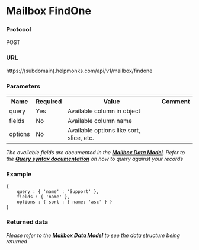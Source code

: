 # Mailbox FindOne

### Protocol
POST

### URL
https://(subdomain).helpmonks.com/api/v1/mailbox/findone

### Parameters
<table>
    <tr>
        <th>Name</th>
        <th>Required</th>
        <th>Value</th>
        <th>Comment</th>
    </tr>
    <tr>
        <td>query</td>
        <td>Yes</td>
        <td>Available column in object</td>
        <td></td>
    </tr>
    <tr>
        <td>fields</td>
        <td>No</td>
        <td>Available column name</td>
        <td></td>
    </tr>
    <tr>
        <td>options</td>
        <td>No</td>
        <td>Available options like sort, slice, etc.</td>
        <td></td>
    </tr>
</table>

*The available fields are documented in the **[Mailbox Data Model](/api/models/mailbox/)**. Refer to the **[Query syntax documentation](/api/syntax)** on how to query against your records*

### Example

```
{
    query : { 'name' : 'Support' },
    fields : { 'name' },
    options : { sort : { name: 'asc' } }
}
```

### Returned data

*Please refer to the **[Mailbox Data Model](/api/models/mailbox/)** to see the data structure being returned*

